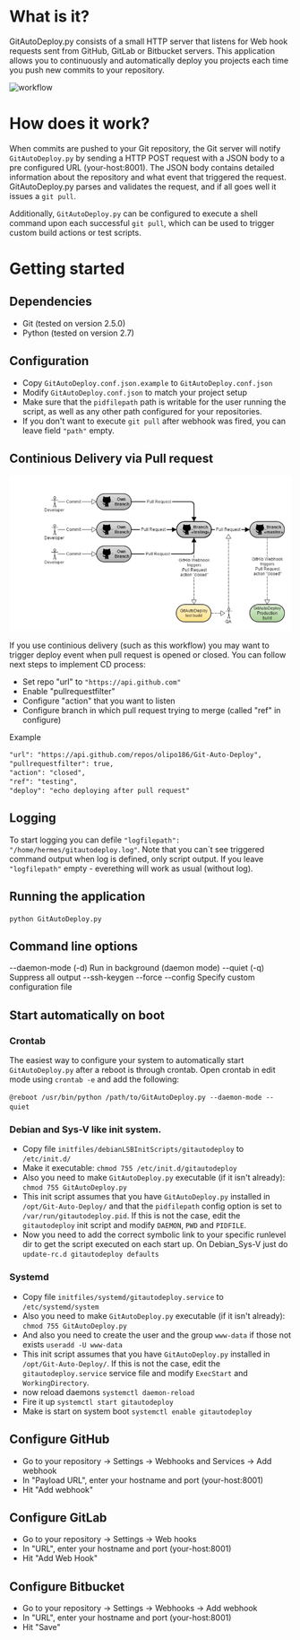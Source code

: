 # What is it?

GitAutoDeploy.py consists of a small HTTP server that listens for Web hook requests sent from GitHub, GitLab or Bitbucket servers. This application allows you to continuously and automatically deploy you projects each time you push new commits to your repository.</p>

![workflow](https://cloud.githubusercontent.com/assets/1056476/9344294/d3bc32a4-4607-11e5-9a44-5cd9b22e61d9.png)

# How does it work?

When commits are pushed to your Git repository, the Git server will notify ```GitAutoDeploy.py``` by sending a HTTP POST request with a JSON body to a pre configured URL (your-host:8001). The JSON body contains detailed information about the repository and what event that triggered the request. GitAutoDeploy.py parses and validates the request, and if all goes well it issues a ```git pull```.

Additionally, ```GitAutoDeploy.py``` can be configured to execute a shell command upon each successful ```git pull```, which can be used to trigger custom build actions or test scripts.</p>

# Getting started
## Dependencies
* Git (tested on version 2.5.0)
* Python (tested on version 2.7)

## Configuration

* Copy ```GitAutoDeploy.conf.json.example``` to ```GitAutoDeploy.conf.json```
* Modify ```GitAutoDeploy.conf.json``` to match your project setup
* Make sure that the ```pidfilepath``` path is writable for the user running the script, as well as any other path configured for your repositories.
* If you don't want to execute ```git pull``` after webhook was fired, you can leave field ```"path"``` empty.

## Continious Delivery via Pull request

![Workflow](./continious_delivery_process.png)

If you use continious delivery (such as this workflow) you may want to trigger deploy event when pull request is opened or closed.
You can follow next steps to implement CD process:
* Set repo "url" to ```"https://api.github.com"```
* Enable "pullrequestfilter"
* Configure "action" that you want to listen
* Configure branch in which pull request trying to merge (called "ref" in configure)

Example
```
"url": "https://api.github.com/repos/olipo186/Git-Auto-Deploy",
"pullrequestfilter": true,
"action": "closed",
"ref": "testing",
"deploy": "echo deploying after pull request"
```

## Logging

To start logging you can defile ```"logfilepath": "/home/hermes/gitautodeploy.log"```. Note that you can`t see triggered command output when log is defined, only script output. If you leave ```"logfilepath"``` empty - everething will work as usual (without log).

## Running the application
```python GitAutoDeploy.py```

## Command line options

--daemon-mode (-d) Run in background (daemon mode)
--quiet (-q) Suppress all output
--ssh-keygen
--force
--config <path> Specify custom configuration file

## Start automatically on boot

### Crontab
The easiest way to configure your system to automatically start ```GitAutoDeploy.py``` after a reboot is through crontab. Open crontab in edit mode using ```crontab -e``` and add the following:

```@reboot /usr/bin/python /path/to/GitAutoDeploy.py --daemon-mode --quiet```

### Debian and Sys-V like init system.

* Copy file ```initfiles/debianLSBInitScripts/gitautodeploy``` to ```/etc/init.d/```
* Make it executable: ```chmod 755 /etc/init.d/gitautodeploy```
* Also you need to make ```GitAutoDeploy.py``` executable (if it isn't already): ```chmod 755 GitAutoDeploy.py```
* This init script assumes that you have ```GitAutoDeploy.py``` installed in ```/opt/Git-Auto-Deploy/``` and that the ```pidfilepath``` config option is set to ```/var/run/gitautodeploy.pid```. If this is not the case, edit the ```gitautodeploy``` init script and modify ```DAEMON```, ```PWD``` and ```PIDFILE```.
* Now you need to add the correct symbolic link to your specific runlevel dir to get the script executed on each start up. On Debian_Sys-V just do ```update-rc.d gitautodeploy defaults```

### Systemd

* Copy file ```initfiles/systemd/gitautodeploy.service``` to ```/etc/systemd/system```
* Also you need to make ```GitAutoDeploy.py``` executable (if it isn't already): ```chmod 755 GitAutoDeploy.py```
* And also you need to create the user and the group ```www-data``` if those not exists ```useradd -U www-data```
* This init script assumes that you have ```GitAutoDeploy.py``` installed in ```/opt/Git-Auto-Deploy/```. If this is not the case, edit the ```gitautodeploy.service``` service file and modify ```ExecStart``` and ```WorkingDirectory```.
* now reload daemons ```systemctl daemon-reload```
* Fire it up ```systemctl start gitautodeploy```
* Make is start on system boot ```systemctl enable gitautodeploy```

## Configure GitHub

* Go to your repository -> Settings -> Webhooks and Services -> Add webhook</li>
* In "Payload URL", enter your hostname and port (your-host:8001)
* Hit "Add webhook"

## Configure GitLab
* Go to your repository -> Settings -> Web hooks
* In "URL", enter your hostname and port (your-host:8001)
* Hit "Add Web Hook"

## Configure Bitbucket
* Go to your repository -> Settings -> Webhooks -> Add webhook
* In "URL", enter your hostname and port (your-host:8001)
* Hit "Save"

